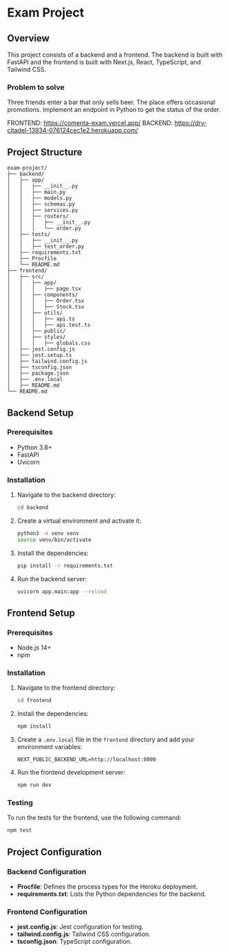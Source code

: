 
# Exam Project

## Overview

This project consists of a backend and a frontend. The backend is built with FastAPI and the frontend is built with Next.js, React, TypeScript, and Tailwind CSS.

### Problem to solve
Three friends enter a bar that only sells beer. The place offers occasional promotions.
Implement an endpoint in Python to get the status of the order.

FRONTEND: https://comenta-exam.vercel.app/
BACKEND: https://dry-citadel-13934-076124cec1e2.herokuapp.com/


## Project Structure

```
exam-project/
├── backend/
│   ├── app/
│   │   ├── __init__.py
│   │   ├── main.py
│   │   ├── models.py
│   │   ├── schemas.py
│   │   ├── services.py
│   │   ├── routers/
│   │   │   ├── __init__.py
│   │   │   └── order.py
│   ├── tests/
│   │   ├── __init__.py
│   │   ├── test_order.py
│   ├── requirements.txt
│   ├── Procfile
│   └── README.md
├── frontend/
│   ├── src/
│   │   ├── app/
│   │   │   ├── page.tsx
│   │   ├── components/
│   │   │   ├── Order.tsx
│   │   │   ├── Stock.tsx
│   │   ├── utils/
│   │   │   ├── api.ts
│   │   │   ├── api.test.ts
│   │   ├── public/
│   │   ├── styles/
│   │   │   ├── globals.css
│   ├── jest.config.js
│   ├── jest.setup.ts
│   ├── tailwind.config.js
│   ├── tsconfig.json
│   ├── package.json
│   ├── .env.local
│   ├── README.md
└── README.md
```

## Backend Setup

### Prerequisites

- Python 3.8+
- FastAPI
- Uvicorn

### Installation

1. Navigate to the backend directory:

   ```bash
   cd backend
   ```

2. Create a virtual environment and activate it:

   ```bash
   python3 -m venv venv
   source venv/bin/activate
   ```

3. Install the dependencies:

   ```bash
   pip install -r requirements.txt
   ```

4. Run the backend server:

   ```bash
   uvicorn app.main:app --reload
   ```

## Frontend Setup

### Prerequisites

- Node.js 14+
- npm

### Installation

1. Navigate to the frontend directory:

   ```bash
   cd frontend
   ```

2. Install the dependencies:

   ```bash
   npm install
   ```

3. Create a `.env.local` file in the `frontend` directory and add your environment variables:

   ```env
   NEXT_PUBLIC_BACKEND_URL=http://localhost:8000
   ```

4. Run the frontend development server:

   ```bash
   npm run dev
   ```

### Testing

To run the tests for the frontend, use the following command:

```bash
npm test
```

## Project Configuration

### Backend Configuration

- **Procfile**: Defines the process types for the Heroku deployment.
- **requirements.txt**: Lists the Python dependencies for the backend.

### Frontend Configuration

- **jest.config.js**: Jest configuration for testing.
- **tailwind.config.js**: Tailwind CSS configuration.
- **tsconfig.json**: TypeScript configuration.
